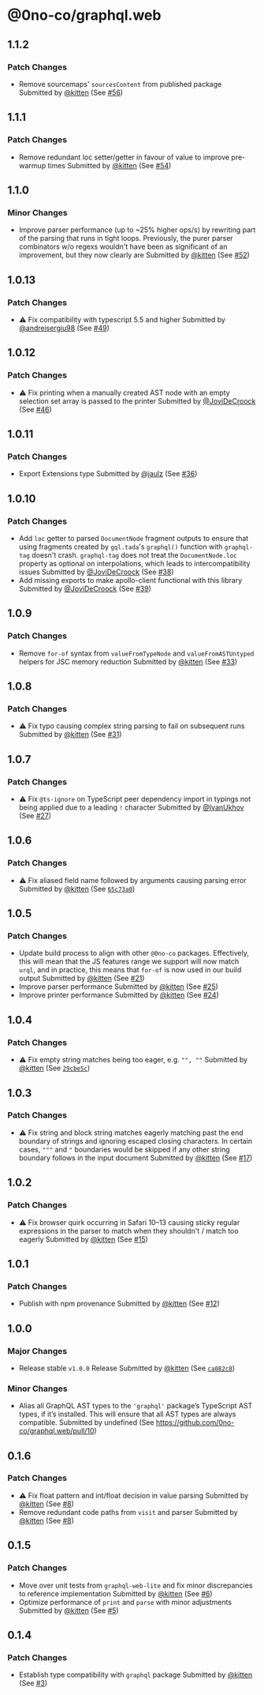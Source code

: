# @0no-co/graphql.web

## 1.1.2

### Patch Changes

- Remove sourcemaps' `sourcesContent` from published package
  Submitted by [@kitten](https://github.com/kitten) (See [#56](https://github.com/0no-co/graphql.web/pull/56))

## 1.1.1

### Patch Changes

- Remove redundant loc setter/getter in favour of value to improve pre-warmup times
  Submitted by [@kitten](https://github.com/kitten) (See [#54](https://github.com/0no-co/graphql.web/pull/54))

## 1.1.0

### Minor Changes

- Improve parser performance (up to ~25% higher ops/s) by rewriting part of the parsing that runs in tight loops. Previously, the purer parser combinators w/o regexs wouldn't have been as significant of an improvement, but they now clearly are
  Submitted by [@kitten](https://github.com/kitten) (See [#52](https://github.com/0no-co/graphql.web/pull/52))

## 1.0.13

### Patch Changes

- ⚠️ Fix compatibility with typescript 5.5 and higher
  Submitted by [@andreisergiu98](https://github.com/andreisergiu98) (See [#49](https://github.com/0no-co/graphql.web/pull/49))

## 1.0.12

### Patch Changes

- ⚠️ Fix printing when a manually created AST node with an empty selection set array is passed to the printer
  Submitted by [@JoviDeCroock](https://github.com/JoviDeCroock) (See [#46](https://github.com/0no-co/graphql.web/pull/46))

## 1.0.11

### Patch Changes

- Export Extensions type
  Submitted by [@jaulz](https://github.com/jaulz) (See [#36](https://github.com/0no-co/graphql.web/pull/36))

## 1.0.10

### Patch Changes

- Add `loc` getter to parsed `DocumentNode` fragment outputs to ensure that using fragments created by `gql.tada`'s `graphql()` function with `graphql-tag` doesn't crash. `graphql-tag` does not treat the `DocumentNode.loc` property as optional on interpolations, which leads to intercompatibility issues
  Submitted by [@JoviDeCroock](https://github.com/JoviDeCroock) (See [#38](https://github.com/0no-co/graphql.web/pull/38))
- Add missing exports to make apollo-client functional with this library
  Submitted by [@JoviDeCroock](https://github.com/JoviDeCroock) (See [#39](https://github.com/0no-co/graphql.web/pull/39))

## 1.0.9

### Patch Changes

- Remove `for-of` syntax from `valueFromTypeNode` and `valueFromASTUntyped` helpers for JSC memory reduction
  Submitted by [@kitten](https://github.com/kitten) (See [#33](https://github.com/0no-co/graphql.web/pull/33))

## 1.0.8

### Patch Changes

- ⚠️ Fix typo causing complex string parsing to fail on subsequent runs
  Submitted by [@kitten](https://github.com/kitten) (See [#31](https://github.com/0no-co/graphql.web/pull/31))

## 1.0.7

### Patch Changes

- ⚠️ Fix `@ts-ignore` on TypeScript peer dependency import in typings not being applied due to a leading `!` character
  Submitted by [@IvanUkhov](https://github.com/IvanUkhov) (See [#27](https://github.com/0no-co/graphql.web/pull/27))

## 1.0.6

### Patch Changes

- ⚠️ Fix aliased field name followed by arguments causing parsing error
  Submitted by [@kitten](https://github.com/kitten) (See [`65c73a0`](https://github.com/0no-co/graphql.web/commit/65c73a0b64a8e5c263683de667942089f143505d))

## 1.0.5

### Patch Changes

- Update build process to align with other `@0no-co` packages. Effectively, this will mean that the JS features range we support will now match `urql`, and in practice, this means that `for-of` is now used in our build output
  Submitted by [@kitten](https://github.com/kitten) (See [#21](https://github.com/0no-co/graphql.web/pull/21))
- Improve parser performance
  Submitted by [@kitten](https://github.com/kitten) (See [#25](https://github.com/0no-co/graphql.web/pull/25))
- Improve printer performance
  Submitted by [@kitten](https://github.com/kitten) (See [#24](https://github.com/0no-co/graphql.web/pull/24))

## 1.0.4

### Patch Changes

- ⚠️ Fix empty string matches being too eager, e.g. `"", ""`
  Submitted by [@kitten](https://github.com/kitten) (See [`29cbe5c`](https://github.com/0no-co/graphql.web/commit/29cbe5c8da183747c966aab8f214cfef9a9a5946))

## 1.0.3

### Patch Changes

- ⚠️ Fix string and block string matches eagerly matching past the end boundary of strings and ignoring escaped closing characters. In certain cases, `"""` and `"` boundaries would be skipped if any other string boundary follows in the input document
  Submitted by [@kitten](https://github.com/kitten) (See [#17](https://github.com/0no-co/graphql.web/pull/17))

## 1.0.2

### Patch Changes

- ⚠️ Fix browser quirk occurring in Safari 10–13 causing sticky regular expressions in the parser to match when they shouldn't / match too eagerly
  Submitted by [@kitten](https://github.com/kitten) (See [#15](https://github.com/0no-co/graphql.web/pull/15))

## 1.0.1

### Patch Changes

- Publish with npm provenance
  Submitted by [@kitten](https://github.com/kitten) (See [#12](https://github.com/0no-co/graphql.web/pull/12))

## 1.0.0

### Major Changes

- Release stable `v1.0.0` Release
  Submitted by [@kitten](https://github.com/kitten) (See [`ca082c8`](https://github.com/0no-co/graphql.web/commit/ca082c82bcfbedda0b23f4887bffff2d1423e2e2))

### Minor Changes

- Alias all GraphQL AST types to the `'graphql'` package’s TypeScript AST types, if it’s installed. This will ensure that all AST types are always compatible.
  Submitted by undefined (See https://github.com/0no-co/graphql.web/pull/10)

## 0.1.6

### Patch Changes

- ⚠️ Fix float pattern and int/float decision in value parsing
  Submitted by [@kitten](https://github.com/kitten) (See [#8](https://github.com/0no-co/graphql.web/pull/8))
- Remove redundant code paths from `visit` and parser
  Submitted by [@kitten](https://github.com/kitten) (See [#8](https://github.com/0no-co/graphql.web/pull/8))

## 0.1.5

### Patch Changes

- Move over unit tests from `graphql-web-lite` and fix minor discrepancies to reference implementation
  Submitted by [@kitten](https://github.com/kitten) (See [#6](https://github.com/0no-co/graphql.web/pull/6))
- Optimize performance of `print` and `parse` with minor adjustments
  Submitted by [@kitten](https://github.com/kitten) (See [#5](https://github.com/0no-co/graphql.web/pull/5))

## 0.1.4

### Patch Changes

- Establish type compatibility with `graphql` package
  Submitted by [@kitten](https://github.com/kitten) (See [#3](https://github.com/0no-co/graphql.web/pull/3))
